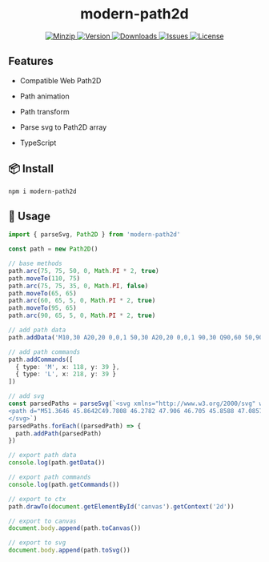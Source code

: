 <h1 align="center">modern-path2d</h1>

<p align="center">
  <a href="https://unpkg.com/modern-path2d">
    <img src="https://img.shields.io/bundlephobia/minzip/modern-path2d" alt="Minzip">
  </a>
  <a href="https://www.npmjs.com/package/modern-path2d">
    <img src="https://img.shields.io/npm/v/modern-path2d.svg" alt="Version">
  </a>
  <a href="https://www.npmjs.com/package/modern-path2d">
    <img src="https://img.shields.io/npm/dm/modern-path2d" alt="Downloads">
  </a>
  <a href="https://github.com/qq15725/modern-path2d/issues">
    <img src="https://img.shields.io/github/issues/qq15725/modern-path2d" alt="Issues">
  </a>
  <a href="https://github.com/qq15725/modern-path2d/blob/main/LICENSE">
    <img src="https://img.shields.io/npm/l/modern-path2d.svg" alt="License">
  </a>
</p>

## Features

- Compatible Web Path2D

- Path animation

- Path transform

- Parse svg to Path2D array

- TypeScript

## 📦 Install

```sh
npm i modern-path2d
```

## 🦄 Usage

```ts
import { parseSvg, Path2D } from 'modern-path2d'

const path = new Path2D()

// base methods
path.arc(75, 75, 50, 0, Math.PI * 2, true)
path.moveTo(110, 75)
path.arc(75, 75, 35, 0, Math.PI, false)
path.moveTo(65, 65)
path.arc(60, 65, 5, 0, Math.PI * 2, true)
path.moveTo(95, 65)
path.arc(90, 65, 5, 0, Math.PI * 2, true)

// add path data
path.addData('M10,30 A20,20 0,0,1 50,30 A20,20 0,0,1 90,30 Q90,60 50,90 Q10,60 10,30 z M5,5 L90,90')

// add path commands
path.addCommands([
  { type: 'M', x: 118, y: 39 },
  { type: 'L', x: 218, y: 39 }
])

// add svg
const parsedPaths = parseSvg(`<svg xmlns="http://www.w3.org/2000/svg" width="72" height="72" viewBox="0 0 72 72" fill="none">
<path d="M51.3646 45.8642C49.7808 46.2782 47.906 46.705 45.8588 47.0857M45.8588 47.0857C34.1649 49.2607 16.8486 49.9343 16.0277 38.1484C15.22 26.5533 32.264 22.3636 45.6135 24.5626C53.601 25.8783 57.4507 29.6208 57.9285 34.237C58.2811 37.6435 55.778 43.3702 45.8588 47.0857ZM45.8588 47.0857C42.3367 48.4051 37.8795 49.4708 32.283 50.0891" stroke="#FFC300" stroke-width="2.5" stroke-linecap="round"/>
</svg>`)
parsedPaths.forEach((parsedPath) => {
  path.addPath(parsedPath)
})

// export path data
console.log(path.getData())

// export path commands
console.log(path.getCommands())

// export to ctx
path.drawTo(document.getElementById('canvas').getContext('2d'))

// export to canvas
document.body.append(path.toCanvas())

// export to svg
document.body.append(path.toSvg())
```
